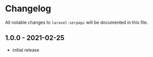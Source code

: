 # Changelog

All notable changes to `laravel-serpapi` will be documented in this file.

## 1.0.0 - 2021-02-25

- initial release
